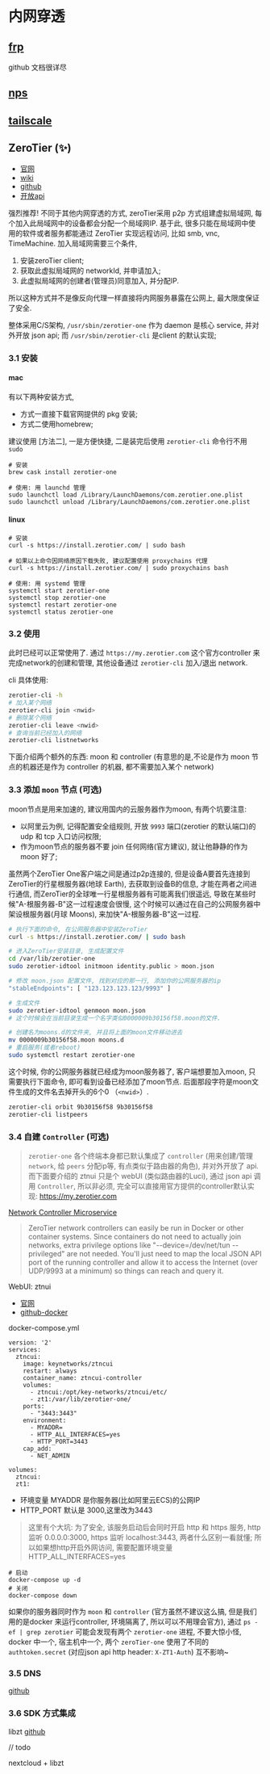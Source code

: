 # 内网穿透 
## [frp](https://github.com/fatedier/frp/blob/master/README_zh.md)
github 文档很详尽

## [nps](https://github.com/cnlh/nps)

## [tailscale](https://tailscale.com/)

## ZeroTier (✨)
- [官网](https://www.zerotier.com/)
- [wiki](https://zerotier.atlassian.net/wiki/spaces/SD/overview)
- [github](https://github.com/zerotier/ZeroTierOne)
- [开放api](https://my.zerotier.com/help/api)

强烈推荐! 不同于其他内网穿透的方式, zeroTier采用 p2p 方式组建虚拟局域网, 每个加入此局域网中的设备都会分配一个局域网IP. 基于此, 很多只能在局域网中使用的软件或者服务都能通过 ZeroTier 实现远程访问, 比如 smb, vnc, TimeMachine. 加入局域网需要三个条件, 
1. 安装zeroTier client; 
2. 获取此虚拟局域网的 networkId, 并申请加入; 
3. 此虚拟局域网的创建者(管理员)同意加入, 并分配IP. 

所以这种方式并不是像反向代理一样直接将内网服务暴露在公网上, 最大限度保证了安全.

整体采用C/S架构, `/usr/sbin/zerotier-one` 作为 daemon 是核心 service, 并对外开放 json api; 而 `/usr/sbin/zerotier-cli` 是client 的默认实现;

### 3.1 安装
#### mac
有以下两种安装方式, 
 - 方式一直接下载官网提供的 pkg 安装; 
 - 方式二使用homebrew; 

建议使用 [方法二], 一是方便快捷, 二是装完后使用 `zerotier-cli` 命令行不用 `sudo`

```
# 安装
brew cask install zerotier-one

# 使用: 用 launchd 管理
sudo launchctl load /Library/LaunchDaemons/com.zerotier.one.plist
sudo launchctl unload /Library/LaunchDaemons/com.zerotier.one.plist

```
#### linux
```
# 安装
curl -s https://install.zerotier.com/ | sudo bash

# 如果以上命令因网络原因下载失败, 建议配置使用 proxychains 代理
curl -s https://install.zerotier.com/ | sudo proxychains bash

# 使用: 用 systemd 管理
systemctl start zerotier-one
systemctl stop zerotier-one
systemctl restart zerotier-one
systemctl status zerotier-one
```

### 3.2 使用
此时已经可以正常使用了. 通过 `https://my.zerotier.com` 这个官方controller 来完成network的创建和管理, 其他设备通过 `zerotier-cli` 加入/退出 network.

cli 具体使用:
```bash
zerotier-cli -h
# 加入某个网络
zerotier-cli join <nwid>
# 删除某个网络
zerotier-cli leave <nwid>
# 查询当前已经加入的网络
zerotier-cli listnetworks
```

下面介绍两个额外的东西: moon 和 controller (有意思的是,不论是作为 moon 节点的机器还是作为 controller 的机器, 都不需要加入某个 network)
### 3.3 添加 `moon` 节点 (可选)
moon节点是用来加速的, 建议用国内的云服务器作为moon, 有两个坑要注意:
- 以阿里云为例, 记得配置安全组规则, 开放 `9993` 端口(zerotier 的默认端口)的 udp 和 tcp 入口访问权限;
- 作为moon节点的服务器不要 join 任何网络(官方建议), 就让他静静的作为 moon 好了;

虽然两个ZeroTier One客户端之间是通过p2p连接的, 但是设备A要首先连接到ZeroTier的行星根服务器(地球 Earth), 去获取到设备B的信息, 才能在两者之间进行通信, 而ZeroTier的全球唯一行星根服务器有可能离我们很遥远, 导致在某些时候"A-根服务器-B"这一过程速度会很慢, 这个时候可以通过在自己的公网服务器中架设根服务器(月球 Moons), 来加快"A-根服务器-B"这一过程.

```bash
# 执行下面的命令, 在公网服务器中安装ZeroTier
curl -s https://install.zerotier.com/ | sudo bash

# 进入ZeroTier安装目录, 生成配置文件
cd /var/lib/zerotier-one
sudo zerotier-idtool initmoon identity.public > moon.json

# 修改 moon.json 配置文件, 找到对应的那一行, 添加你的公网服务器的ip
"stableEndpoints": [ "123.123.123.123/9993" ]

# 生成文件
sudo zerotier-idtool genmoon moon.json
# 这个时候会在当前目录生成一个名字类似0000009b30156f58.moon的文件.

# 创建名为moons.d的文件夹, 并且将上面的moon文件移动进去
mv 0000009b30156f58.moon moons.d
# 重启服务(或者reboot)
sudo systemctl restart zerotier-one
```
这个时候, 你的公网服务器就已经成为moon服务器了, 客户端想要加入moon, 只需要执行下面命令, 即可看到设备已经添加了moon节点. 后面那段字符是moon文件生成的文件名去掉开头的6个0 （`<nwid>`）.
```bash
zerotier-cli orbit 9b30156f58 9b30156f58
zerotier-cli listpeers
```


### 3.4 自建 `Controller` (可选)
> `zerotier-one` 各个终端本身都已默认集成了 `controller` (用来创建/管理 `network`, 给 `peers` 分配ip等, 有点类似于路由器的角色), 并对外开放了 api. 而下面要介绍的 ztnui 只是个 webUI (类似路由器的Luci), 通过 json api 调用 `Controller`, 所以非必须, 完全可以直接用官方提供的controller默认实现: https://my.zerotier.com

[Network Controller Microservice](https://github.com/zerotier/ZeroTierOne/tree/master/controller)
>ZeroTier network controllers can easily be run in Docker or other container systems. Since containers do not need to actually join networks, extra privilege options like "--device=/dev/net/tun --privileged" are not needed. You'll just need to map the local JSON API port of the running controller and allow it to access the Internet (over UDP/9993 at a minimum) so things can reach and query it.

WebUI: ztnui
- [官网](https://key-networks.com/ztncui/)
- [github-docker](https://github.com/key-networks/ztncui-containerized)

docker-compose.yml
```
version: '2'
services:
  ztncui:
    image: keynetworks/ztncui
    restart: always
    container_name: ztncui-controller
    volumes:
      - ztncui:/opt/key-networks/ztncui/etc/
      - zt1:/var/lib/zerotier-one/
    ports:
      - "3443:3443"
    environment:
      - MYADDR=
      - HTTP_ALL_INTERFACES=yes
      - HTTP_PORT=3443
    cap_add:
      - NET_ADMIN

volumes:
  ztncui:
  zt1:
```
- 环境变量 MYADDR 是你服务器(比如阿里云ECS)的公网IP
- HTTP_PORT 默认是 3000,这里改为3443

> 这里有个大坑: 为了安全, 该服务启动后会同时开启 http 和 https 服务, http 监听 0.0.0.0:3000, https 监听 localhost:3443, 两者什么区别一看就懂; 所以如果想http开启外网访问, 需要配置环境变量 HTTP_ALL_INTERFACES=yes
> 
```
# 启动
docker-compose up -d
# 关闭
docker-compose down
```
如果你的服务器同时作为 `moon` 和 `controller` (官方虽然不建议这么搞, 但是我们用的是docker 来运行controller, 环境隔离了, 所以可以不用理会官方), 通过 `ps -ef | grep zerotier` 可能会发现有两个 `zerotier-one` 进程, 不要大惊小怪, docker 中一个, 宿主机中一个, 两个 `zeroTier-one` 使用了不同的 `authtoken.secret` (对应json api http header: `X-ZT1-Auth`) 互不影响~

### 3.5 DNS
[github](https://github.com/uxbh/ztdns)

### 3.6 SDK 方式集成
libzt
[github](https://github.com/zerotier/libzt)

// todo

nextcloud + libzt

